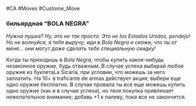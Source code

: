 #CA #Moves #Custome_Move

### бильярдная “BOLA NEGRA”
*Нужна пушка? Ну, это не так просто. Это не los Estados Unidos, pendejo! Но не волнуйся, я тебя выручу; иди в Bola Negra и скажи, что ты от меня... они могут даже сделать тебе специальную скидку!*

Когда ты приходишь в *Bola Negra*, чтобы купить какое-нибудь незаконное оружие, будь отважным. В случае успеха выбирай любое оружие из буклетаLa Sicaria, при условии, что можешь за него заплатить. На 10+ в traficante de armas действует акция; выбери еще одно оружие бесплатно. В случае провала ты все еще можешь купить одно оружие (как и в случае успеха), но твоя покупка привлекает нежелательное внимание; добавь +1 к палеву, пока все не закончится.